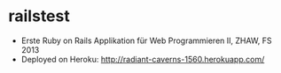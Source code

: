 railstest
=========

- Erste Ruby on Rails Applikation für Web Programmieren II, ZHAW, FS 2013
- Deployed on Heroku: http://radiant-caverns-1560.herokuapp.com/
